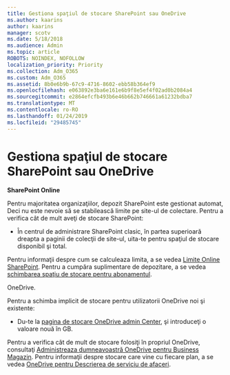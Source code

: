 ```yaml
---
title: Gestiona spaţiul de stocare SharePoint sau OneDrive
ms.author: kaarins
author: kaarins
manager: scotv
ms.date: 5/18/2018
ms.audience: Admin
ms.topic: article
ROBOTS: NOINDEX, NOFOLLOW
localization_priority: Priority
ms.collection: Adm_O365
ms.custom: Adm_O365
ms.assetid: 8b0e6b9b-67c9-4716-8602-ebb58b364ef9
ms.openlocfilehash: e063892e3ba6e161e6b9f8e5ef4f02ad0b2084a4
ms.sourcegitcommit: e2864efcfb493b6e46b662b746661a61232bdba7
ms.translationtype: MT
ms.contentlocale: ro-RO
ms.lasthandoff: 01/24/2019
ms.locfileid: "29485745"
---
```

# <a name="manage-your-sharepoint-or-onedrive-storage"></a>Gestiona spaţiul de stocare SharePoint sau OneDrive

 **SharePoint Online**
  
Pentru majoritatea organizaţiilor, depozit SharePoint este gestionat automat, Deci nu este nevoie să se stabilească limite pe site-ul de colectare. Pentru a verifica cât de mult aveţi de stocare SharePoint:
  
- În centrul de administrare SharePoint clasic, în partea superioară dreapta a paginii de colecţii de site-ul, uita-te pentru spaţiul de stocare disponibil şi total.
    
Pentru informaţii despre cum se calculeaza limita, a se vedea [Limite Online SharePoint](https://go.microsoft.com/fwlink/p/?LinkID=856113). Pentru a cumpăra suplimentare de depozitare, a se vedea [schimbarea spaţiu de stocare pentru abonamentul](https://go.microsoft.com/fwlink/?linkid=866428).
  
 OneDrive.
  
Pentru a schimba implicit de stocare pentru utilizatorii OneDrive noi şi existente:
  
- Du-te la [pagina de stocare OneDrive admin Center](https://admin.onedrive.com/?v=StorageSettings), şi introduceţi o valoare nouă în GB.
    
Pentru a verifica cât de mult de stocare folosiţi în propriul OneDrive, consultaţi [Administreaza dumneavoastră OneDrive pentru Business Magazin](https://go.microsoft.com/fwlink/?linkid=866429). Pentru informaţii despre stocare care vine cu fiecare plan, a se vedea [OneDrive pentru Descrierea de serviciu de afaceri](https://go.microsoft.com/fwlink/p/?LinkID=826071).
  

